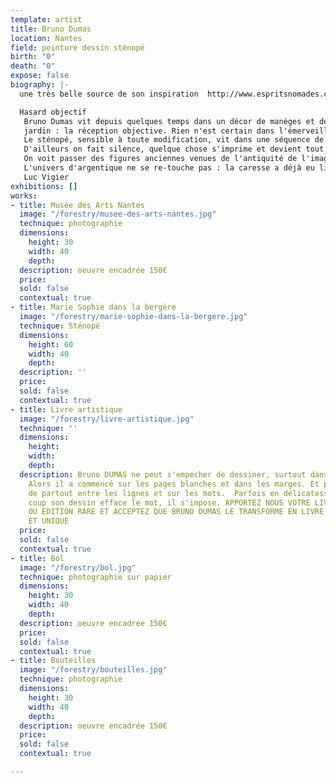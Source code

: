 ```yaml
---
template: artist
title: Bruno Dumas
location: Nantes
field: peinture dessin sténopé
birth: "0"
death: "0"
expose: false
biography: |-
  une très belle source de son inspiration  http://www.espritsnomades.com/artsplastiques/sudek/sudek.html

  Hasard objectif
   Bruno Dumas vit depuis quelques temps dans un décor de manèges et de peupliers vivants. Le boîtier sous le bras, il choisit son lieu et son sujet, pose la valise, dresse doucement le trépied ? et attend. Ce que savent les photographes, toujours dans les antichambres, en tension vers la scène. Le sténopé ouvert ? avec ce geste délicat du danseur qui écarte son bras un peu arrondi vers l'intérieur, le regard fixé sur un point de rotation devant lui ? il se passe ce qui passe dans les yeux des enfants et des chats qui découvrent pour la première fois l'autre bout du
   jardin : la réception objective. Rien n'est certain dans l'émerveillement : à la décision du cadre vient s'opposer l'arbitraire d'une impression, le défilé des nuages ou le bougé du modèle.
   Le sténopé, sensible à toute modification, vit dans une séquence de temps très longue, dans une temporalité d'époque, qui n'appartient qu'à lui. Noir et petit sur son support, il mange doucement ce qui se trouve devant lui, à quoi on ne peut rien changer. Il faut les laisser faire, lui et le hasard du monde, et rêver discrètement l'image argentique qui se fabrique sur le quatrième côté, à l'envers de l'endroit, pendant qu'on regarde le ciel, pour ne pas déranger.
   D'ailleurs on fait silence, quelque chose s'imprime et devient tout au fond, chimie voulue mais libre.
   On voit passer des figures anciennes venues de l'antiquité de l'image, vieilles baronnes figés par des supports métalliques, enfants perdus sous la torture de l'immobilité. Aujourd'hui Bruno saisit les fantômes, les transparences du temps, les corps tremblants, les fontaines, les escaliers et le murmure des marais salants. Et s'émerveille comme un biologiste qui cultive un milieu. Du sténopé, c'est beaucoup dire qu'il photographie : il laisse entrer, ce qui n'est pas si mal, les peaux photophores (autres pellicules), mais aussi la mélancolie, l'existence des magies passées, et les oeufs de passage. Il sait capter les figures de hasard situées entre le photographe, la chambre et le sujet, il incarne une volonté fixe dans une confusion de possibilités. Il est obstiné et patient comme un phare. Une fois devant lui, il est interdit de bouger. Mais c'est qu'on ne fait pas ce qu'on veut et parfois c'est la pièce qui bouge, le vent, la tristesse d'un moment, la joie puissante aussitôt après, les corps émetteurs de lumière, il prend tout.
   L'univers d'argentique ne se re-touche pas : la caresse a déjà eu lieu. La révélation sera ce qu'elle est (on a le sens du sacré) et de même qu'on faisait entrer librement l'infini dans le cadre choisi, celui qui donne le bain s'interdit(décidément) toute intervention. Le tirage sera livré brut avec ses bordures, ses minutes condensées et vivantes, ses lavis de surprises, l'errance des chimies de surface et une empreinte rouge du doigt, celle du témoin. C'est la signature du contrat d'indépendance, avant le départ de l'image vers d'autres murs. Le sacrifice a eu lieu. Il faut continuer d'arpenter le jardin, les bois, les villes, et laisser faire le hasard objectif d'une conversation avec le modèle. Ce n'est pas facile, le départ d'une image. Mais Bruno Dumas vit depuis quelques temps dans un décor de manèges et de peupliers vivants.
   Luc Vigier
exhibitions: []
works:
- title: Musée des Arts Nantes
  image: "/forestry/musee-des-arts-nantes.jpg"
  technique: photographie
  dimensions:
    height: 30
    width: 40
    depth: 
  description: oeuvre encadrée 150€
  price: 
  sold: false
  contextual: true
- title: Marie Sophie dans la bergère
  image: "/forestry/marie-sophie-dans-la-bergere.jpg"
  technique: Sténopé
  dimensions:
    height: 60
    width: 40
    depth: 
  description: ''
  price: 
  sold: false
  contextual: true
- title: Livre artistique
  image: "/forestry/livre-artistique.jpg"
  technique: ''
  dimensions:
    height: 
    width: 
    depth: 
  description: Bruno DUMAS ne peut s'empecher de dessiner, surtout dans des livres.
    Alors il a commencé sur les pages blanches et dans les marges. Et puis il a osé
    de partout entre les lignes et sur les mots.  Parfois en délicatesse et puis d'un
    coup son dessin efface le mot, il s'impose. APPORTEZ NOUS VOTRE LIVRE DE POCHE
    OU EDITION RARE ET ACCEPTEZ QUE BRUNO DUMAS LE TRANSFORME EN LIVRE ARTISTIQUE
    ET UNIQUE
  price: 
  sold: false
  contextual: true
- title: Bol
  image: "/forestry/bol.jpg"
  technique: photographie sur papier
  dimensions:
    height: 30
    width: 40
    depth: 
  description: oeuvre encadrée 150€
  price: 
  sold: false
  contextual: true
- title: Bouteilles
  image: "/forestry/bouteilles.jpg"
  technique: photographie
  dimensions:
    height: 30
    width: 40
    depth: 
  description: oeuvre encadrée 150€
  price: 
  sold: false
  contextual: true

---
```

